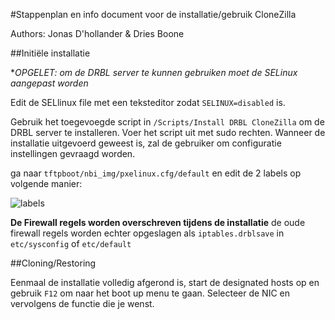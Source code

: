 #Stappenplan en info document voor de installatie/gebruik CloneZilla

Authors: Jonas D'hollander & Dries Boone

##Initiële installatie

**OPGELET: om de DRBL server te kunnen gebruiken moet de SELinux aangepast worden*

Edit de SELlinux file met een teksteditor zodat `SELINUX=disabled` is.

Gebruik het toegevoegde script in `/Scripts/Install DRBL CloneZilla` om de DRBL server te installeren. Voer het script uit met sudo rechten.
Wanneer de installatie uitgevoerd geweest is, zal de gebruiker om configuratie instellingen gevraagd worden. 


ga naar `tftpboot/nbi_img/pxelinux.cfg/default` en edit de 2 labels op volgende manier:

![labels](https://github.com/HoGentTIN/elnx-cd-DhollanderJonas/blob/master/CloneZilla/Images/labels.PNG)

**De Firewall regels worden overschreven tijdens de installatie** de oude firewall regels worden echter opgeslagen als `iptables.drblsave` in `etc/sysconfig` of `etc/default`


##Cloning/Restoring

Eenmaal de installatie volledig afgerond is, start de designated hosts op en gebruik `F12` om naar het boot up menu te gaan. Selecteer de NIC en vervolgens de functie die je wenst.
